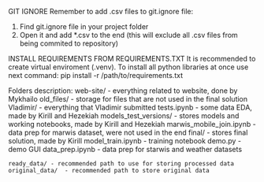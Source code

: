 GIT IGNORE
Remember to add .csv files to git.ignore file:
  1. Find git.ignore file in your project folder
  2. Open it and add *.csv to the end (this will exclude all .csv files from being commited to repository)

INSTALL REQUIREMENTS FROM REQUIREMENTS.TXT
It is recommended to create virtual enviroment (.venv).
To install all python libraries at once use next command:
  pip install -r /path/to/requirements.txt


Folders description:
    web-site/ - everything related to website, done by Mykhailo
    old_files/ - storage for files that are not used in the final solution
        Vladimir/ - everything that Vladimir submitted
        tests.ipynb - some data EDA, made by Kirill and Hezekiah
        models_test_versions/ - stores models and working notebooks, made by Kirill and Hezekiah
        marwis_mobile_join.ipynb - data prep for marwis dataset, were not used in the end
    final/ - stores final solution, made by Kirill
        model_train.ipynb - training notebook
        demo.py - demo GUI
        data_prep.ipynb - data prep for starwis and weather datasets
        
    ready_data/ - recommended path to use for storing processed data
    original_data/  - recommended path to store original data
